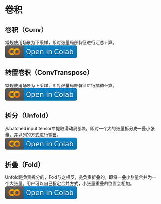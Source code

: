 # 卷积

## 卷积（Conv）
常规使用场景为下采样，即对张量局部特征进行汇总计算。    
[![](/imgs/colab-badge.svg)](https://colab.research.google.com/github/itmorn/AI.handbook/blob/main/DL/module/Convolution/conv.ipynb)

## 转置卷积（ConvTranspose）
常规使用场景为上采样，即对张量局部特征进行插值计算。    
[![](/imgs/colab-badge.svg)](https://colab.research.google.com/github/itmorn/AI.handbook/blob/main/DL/module/Convolution/convTranspose.ipynb)

## 拆分（Unfold）
从batched input tensor中提取滑动局部块，即对一个大的张量拆分成一叠小张量，并以列的方式进行输出。   
[![](/imgs/colab-badge.svg)](https://colab.research.google.com/github/itmorn/AI.handbook/blob/main/DL/module/Convolution/unford.ipynb)

## 折叠（Fold）
Unfold是负责拆分的，Fold与之相反，是负责折叠的，即将一叠小张量合并为一个大张量。用户可以自己指定合并方式，小张量重叠的位置会相加。    
[![](/imgs/colab-badge.svg)](https://colab.research.google.com/github/itmorn/AI.handbook/blob/main/DL/module/Convolution/ford.ipynb)
